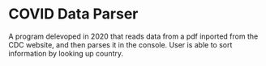 # COVID Data Parser
A program delevoped in 2020 that reads data from a pdf inported from the CDC website, and then parses it in the console. User is able to sort information by looking up country.
